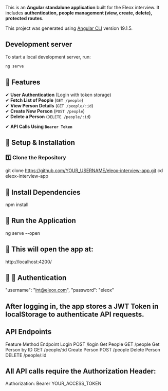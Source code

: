 This is an **Angular standalone application** built for the Eleox interview. It includes **authentication, people management (view, create, delete), protected routes**.

This project was generated using [Angular CLI](https://github.com/angular/angular-cli) version 19.1.5.

## Development server

To start a local development server, run:

```bash
ng serve
```
## 🚀 Features

✔ **User Authentication** (Login with token storage)  
✔ **Fetch List of People** (`GET /people`)  
✔ **View Person Details** (`GET /people/:id`)  
✔ **Create New Person** (`POST /people`)  
✔ **Delete a Person** (`DELETE /people/:id`)  
 
✔ **API Calls Using `Bearer Token`** 

## 📌 Setup & Installation

### **1️⃣ Clone the Repository**

git clone https://github.com/YOUR_USERNAME/eleox-interview-app.git
cd eleox-interview-app

 ## 📌 Install Dependencies
 npm install

 ## 📌 Run the Application
 ng serve --open

 ## 📌 This will open the app at:
 http://localhost:4200/
 
 ## 📌 🔑 Authentication
  "username": "int@eleox.com",
  "password": "eleox"

## After logging in, the app stores a JWT Token in localStorage to authenticate API requests.
## API Endpoints

Feature	             Method	Endpoint
Login	             POST	/login
Get People   	    GET	/people
Get Person by ID	GET	/people/:id
Create Person	    POST	/people
Delete Person	    DELETE	/people/:id  
## All API calls require the Authorization Header:
Authorization: Bearer YOUR_ACCESS_TOKEN

